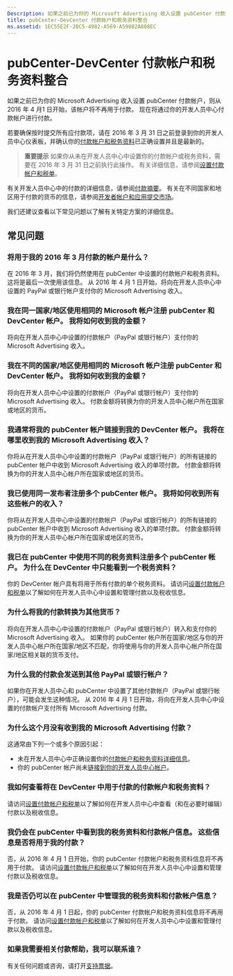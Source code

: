 ```yaml
---
Description: 如果之前已为你的 Microsoft Advertising 收入设置 pubCenter 付款帐户，则从 2016 年 4 月1 日开始，该帐户将不再用于付款。 现在将通过你的开发人员中心付款帐户进行付款。
title: pubCenter-DevCenter 付款帐户和税务资料整合
ms.assetid: 1EC55E2F-2BC5-4982-A569-A59082A808EC
---
```


# pubCenter-DevCenter 付款帐户和税务资料整合


如果之前已为你的 Microsoft Advertising 收入设置 pubCenter 付款帐户，则从 2016 年 4 月1 日开始，该帐户将不再用于付款。 现在将通过你的开发人员中心付款帐户进行付款。

若要确保按时提交所有应付款项，请在 2016 年 3 月 31 日之前登录到你的开发人员中心仪表板，并确认你的[付款帐户和税务资料](setting-up-your-payout-account-and-tax-forms.md)已正确设置并且是最新的。

> **重要提示** 如果你从未在开发人员中心中设置你的付款帐户或税务资料，需要在 2016 年 3 月 31 日之前执行此操作。 有关详细信息，请参阅[设置付款帐户和税单](setting-up-your-payout-account-and-tax-forms.md)。

有关开发人员中心中的付款的详细信息，请参阅[付款摘要](payout-summary.md)。 有关在不同国家和地区用于付款的货币的信息，请参阅[开发者帐户和应用提交市场](account-types-locations-and-fees.md#account_markets)。

我们还建议查看以下常见问题以了解有关特定方案的详细信息。

## 常见问题


### 将用于我的 2016 年 3 月付款的帐户是什么？

在 2016 年 3 月，我们将仍然使用在 pubCenter 中设置的付款帐户和税务资料。 这将是最后一次使用该信息。 从 2016 年 4 月 1 日开始，将向在开发人员中心中设置的 PayPal 或银行帐户支付你的 Microsoft Advertising 收入。

### 我在同一国家/地区使用相同的 Microsoft 帐户注册 pubCenter 和 DevCenter 帐户。 我将如何收到我的金额？

将向在开发人员中心中设置的付款帐户（PayPal 或银行帐户）支付你的 Microsoft Advertising 收入。

### 我在不同的国家/地区使用相同的 Microsoft 帐户注册 pubCenter 和 DevCenter 帐户。 我将如何收到我的金额？

将向在开发人员中心中设置的付款帐户（PayPal 或银行帐户）支付你的 Microsoft Advertising 收入。 付款金额将转换为你的开发人员中心帐户所在国家或地区的货币。

### 我通常将我的 pubCenter 帐户链接到我的 DevCenter 帐户。 我将在哪里收到我的 Microsoft Advertising 收入？

你将从在开发人员中心中设置的付款帐户（PayPal 或银行帐户）的所有链接的 pubCenter 帐户中收到 Microsoft Advertising 收入的单项付款。 付款金额将转换为你的开发人员中心帐户所在国家或地区的货币。

### 我已使用同一发布者注册多个 pubCenter 帐户。 我将如何收到所有这些帐户的收入？

你将从在开发人员中心中设置的付款帐户（PayPal 或银行帐户）的所有链接的 pubCenter 帐户中收到 Microsoft Advertising 收入的单项付款。 付款金额将转换为你的开发人员中心帐户所在国家或地区的货币。

### 我已在 pubCenter 中使用不同的税务资料注册多个 pubCenter 帐户。 为什么在 DevCenter 中只能看到一个税务资料？

你的 DevCenter 帐户具有将用于所有付款的单个税务资料。 请访问[设置付款帐户和税单](setting-up-your-payout-account-and-tax-forms.md)以了解如何在开发人员中心中设置和管理付款以及税收信息。

### 为什么将我的付款转换为其他货币？

将向在开发人员中心中设置的付款帐户（PayPal 或银行帐户）转入和支付你的 Microsoft Advertising 收入。 如果你的 pubCenter 帐户所在国家/地区与你的开发人员中心帐户所在国家/地区不匹配，你将使用与你的开发人员中心帐户所在国家/地区相关联的货币支付。

### 为什么我的付款会发送到其他 PayPal 或银行帐户？

如果你在开发人员中心和 pubCenter 中设置了其他付款帐户（PayPal 或银行帐户），可能会发生这种情况。 从 2016 年 4 月 1 日开始，将向在开发人员中心中设置的付款帐户支付所有 Microsoft Advertising 付款。

### 为什么这个月没有收到我的 Microsoft Advertising 付款？

这通常由下列一个或多个原因引起：

-   未在开发人员中心中正确设置你的[付款帐户和税务资料详细信息](setting-up-your-payout-account-and-tax-forms.md)。
-   你的 pubCenter 帐户尚未[链接到你的开发人员中心帐户](pubcenter-dev-center-integration.md)。

### 我如何查看将在 DevCenter 中用于付款的付款帐户和税务资料？

请访问[设置付款帐户和税单](setting-up-your-payout-account-and-tax-forms.md)以了解如何在开发人员中心中查看（和在必要时编辑）付款以及税收信息。

### 我仍会在 pubCenter 中看到我的税务资料和付款帐户信息。 这些信息是否将用于我的付款？

否，从 2016 年 4 月 1 日开始，你的 pubCenter 付款帐户和税务资料信息将不再用于付款。 请访问[设置付款帐户和税单](setting-up-your-payout-account-and-tax-forms.md)以了解如何在开发人员中心中设置和管理付款以及税收信息。

### 我是否仍可以在 pubCenter 中管理我的税务资料和付款帐户信息？

否，从 2016 年 4 月 1 日起，你的 pubCenter 付款帐户和税务资料信息将不再用于付款。 请访问[设置付款帐户和税单](setting-up-your-payout-account-and-tax-forms.md)以了解如何在开发人员中心中设置和管理付款以及税收信息。

### 如果我需要相关付款帮助，我可以联系谁？

有关任何问题或咨询，请打开[支持票据](http://go.microsoft.com/fwlink/p/?LinkId=733342)。

 

 






<!--HONumber=Mar16_HO1-->


